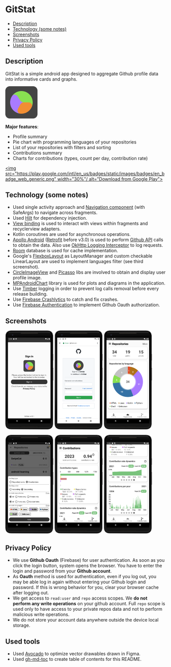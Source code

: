 # GitStat

* [Description](#description)
* [Technology (some notes)](#technology-some-notes)
* [Screenshots](#screenshots)
* [Privacy Policy](#privacy-policy)
* [Used tools](#used-tools)

## Description

GitStat is a simple android app designed to aggregate Github profile data into informative cards and graphs.

<img src="doc/logo.png" width="20%"/>  

**Major features**:
- Profile summary
- Pie chart with programming languages of your repositories
- List of your repositories with filters and sorting
- Contributions summary
- Charts for contributions (types, count per day, contribution rate)

[<img src="https://play.google.com/intl/en_us/badges/static/images/badges/en_badge_web_generic.png" width="30%"/ 
alt="Download from Google Play">](https://play.google.com/store/apps/details?id=by.alexandr7035.gitstat)

## Technology (some notes)

- Used single activity approach and [Navigation component](https://developer.android.com/guide/navigation) (with SafeArgs) to navigate across fragments.
- Used [Hilt](https://dagger.dev/hilt/) for dependency injection.
- [View binding](https://developer.android.com/topic/libraries/view-binding) is used to interact with views within fragments and recyclerview adapters.
- Kotlin coroutines are used for asynchronous operations.
- [Apollo Android](https://github.com/apollographql/apollo-android) ([Retrofit](https://github.com/square/retrofit) before v3.0) is used to perform [Github API](https://docs.github.com/en/rest) calls to obtain the data. Also use [OkHttp Logging Interceptor](https://github.com/square/okhttp/tree/master/okhttp-logging-interceptor) to log requests.
- [Room](https://developer.android.com/jetpack/androidx/releases/room) database is used for cache implementation.
- Google's [FlexboxLayout](https://github.com/google/flexbox-layout) as LayoutManager and custom checkable LinearLayout are 
used to implement languages filter (see third screenshot).
- [CircleImageView](https://github.com/hdodenhof/CircleImageView) and [Picasso](https://github.com/square/picasso) libs are involved to obtain and display user profile image.
- [MPAndroidChart](https://github.com/PhilJay/MPAndroidChart) library is used for plots and diagrams in the application.
- Use [Timber](https://github.com/JakeWharton/timber) logging in order to prevent log calls removal before every release building.
- Use [Firebase Crashlytics](https://firebase.google.com/products/crashlytics) to catch and fix crashes.
- Use [Firebase Authentication](https://firebase.google.com/products/auth) to implement Github Oauth authorization.

## Screenshots

<p align="left">
<img src="doc/screenshot_login.png" width="30%"/>
<img src="doc/screenshot_oauth.png" width="30%"/>
<img src="doc/screenshot_repositories_stat.png" width="30%"/>
</p>

<p align="left">
<img src="doc/screenshot_filters.png" width="30%"/>
<img src="doc/screenshot_contributions_1.png" width="30%"/>
<img src="doc/screenshot_contributions_2.png" width="30%"/>
</p>

## Privacy Policy
- We use **Github Oauth** (Firebase) for user authentication. As soon as you click the login button, system opens the browser.  You have to enter the login and password from your **Github account**.
- As **Oauth** method is used for authentication, even if you log out, you may be able log in again without entering your Github login and password. If this is wrong behavior for you, clear your browser cache after logging out.
- We get access to ```read:user``` and ```repo``` access scopes. We **do not perform any write operations** on your github account. Full ```repo``` scope is used only to have access to your private repos data and not to perform malicious write operations.
- We do not store your account data anywhere outside the device local storage.

## Used tools
- Used [Avocado](https://github.com/alexjlockwood/avocado) to optimize vector drawables drawn in Figma.
- Used [gh-md-toc](https://github.com/ekalinin/github-markdown-toc) to create table of contents for this README.

